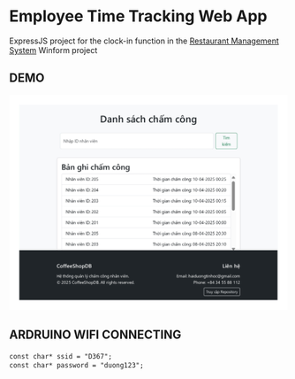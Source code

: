 # Employee Time Tracking Web App
ExpressJS project for the clock-in function in the [Restaurant Management System](https://github.com/buihaiduongdev/Restaurant-Management-System) Winform project

## DEMO
![DEMO](https://github.com/buihaiduongdev/project-images/blob/main/ClockInExpressDemo.jpg)

## ARDRUINO WIFI CONNECTING
```
const char* ssid = "D367";
const char* password = "duong123";
```
